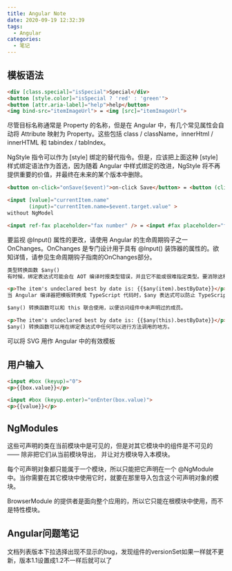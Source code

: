 ```yaml
---
title: Angular Note
date: 2020-09-19 12:32:39
tags:
  - Angular
categories:
  - 笔记
---
```


## 模板语法
```html
<div [class.special]="isSpecial">Special</div>
<button [style.color]="isSpecial ? 'red' : 'green'">
<button [attr.aria-label]="help">help</button>
<img bind-src="itemImageUrl"> = <img [src]="itemImageUrl">
```

尽管目标名称通常是 Property 的名称，但是在 Angular 中，有几个常见属性会自动将 Attribute 映射为 Property。这些包括 class / className，innerHtml / innerHTML 和 tabindex / tabIndex。

NgStyle 指令可以作为 [style] 绑定的替代指令。但是，应该把上面这种 [style] 样式绑定语法作为首选，因为随着 Angular 中样式绑定的改进，NgStyle 将不再提供重要的价值，并最终在未来的某个版本中删除。

```html
<button on-click="onSave($event)">on-click Save</button> = <button (click)="onSave($event)">Save</button>

<input [value]="currentItem.name"
       (input)="currentItem.name=$event.target.value" >
without NgModel

<input ref-fax placeholder="fax number" /> = <input #fax placeholder="fax number" />
```

要监视 @Input() 属性的更改，请使用 Angular 的生命周期钩子之一 OnChanges。OnChanges 是专门设计用于具有 @Input() 装饰器的属性的。欲知详情，请参见生命周期钩子指南的OnChanges部分。


```html
类型转换函数 $any()
有时候，绑定表达式可能会在 AOT 编译时报类型错误，并且它不能或很难指定类型。要消除这种报错，你可以使用 $any() 转换函数来把表达式转换成 any 类型，范例如下：

<p>The item's undeclared best by date is: {{$any(item).bestByDate}}</p>
当 Angular 编译器把模板转换成 TypeScript 代码时，$any 表达式可以防止 TypeScript 编译器在进行类型检查时报错说 bestByDate 不是 item 对象的成员。

$any() 转换函数可以和 this 联合使用，以便访问组件中未声明过的成员。

<p>The item's undeclared best by date is: {{$any(this).bestByDate}}</p>
$any() 转换函数可以用在绑定表达式中任何可以进行方法调用的地方。
```
可以将 SVG 用作 Angular 中的有效模板

## 用户输入

```html
<input #box (keyup)="0">
<p>{{box.value}}</p>

<input #box (keyup.enter)="onEnter(box.value)">
<p>{{value}}</p>
```

## NgModules

这些可声明的类在当前模块中是可见的，但是对其它模块中的组件是不可见的 —— 除非把它们从当前模块导出， 并让对方模块导入本模块。

每个可声明对象都只能属于一个模块，所以只能把它声明在一个 @NgModule 中。当你需要在其它模块中使用它时，就要在那里导入包含这个可声明对象的模块。

BrowserModule 的提供者是面向整个应用的，所以它只能在根模块中使用，而不是特性模块。




## Angular问题笔记
文档列表版本下拉选择出现不显示的bug，发现组件的versionSet如果一样就不更新，版本1.1设置成1.2不一样后就可以了


